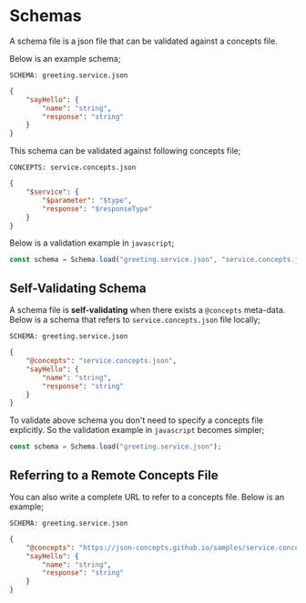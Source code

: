 # Schemas

A schema file is a json file that can be validated against a concepts file.

Below is an example schema;

`SCHEMA: greeting.service.json`

```json
{
    "sayHello": {
        "name": "string",
        "response": "string"
    }
}
```

This schema can be validated against following concepts file;

`CONCEPTS: service.concepts.json`

```json
{
    "$service": {
        "$parameter": "$type",
        "response": "$responseType"
    }
}
```

Below is a validation example in `javascript`;

```javascript
const schema = Schema.load("greeting.service.json", "service.concepts.json");
```

## Self-Validating Schema

A schema file is **self-validating**  when there exists a `@concepts`
meta-data. Below is a schema that refers to `service.concepts.json` file
locally;

`SCHEMA: greeting.service.json`

```json
{
    "@concepts": "service.concepts.json",
    "sayHello": {
        "name": "string",
        "response": "string"
    }
}
```

To validate above schema you don't need to specify a concepts file explicitly.
So the validation example in `javascript` becomes simpler;

```javascript
const schema = Schema.load("greeting.service.json");
```

## Referring to a Remote Concepts File

You can also write a complete URL to refer to a concepts file. Below is an
example;

`SCHEMA: greeting.service.json`

```json
{
    "@concepts": "https://json-concepts.github.io/samples/service.concepts.json",
    "sayHello": {
        "name": "string",
        "response": "string"
    }
}
```
